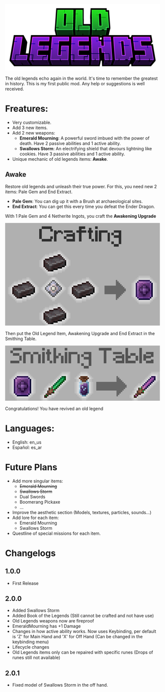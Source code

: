 
![Crafting of Awakening Upgrade](src/main/resources/presentation/old_legends_title.png)

The old legends echo again in the world. It's time to remember the greatest in history.
This is my first public mod. Any help or suggestions is well received.

# Freatures:
- Very customizable. 
- Add 3 new items.
- Add 2 new weapons:
  - **Emerald Mourning**: A powerful sword imbued with the power of death. Have 2 passive abilities and 1 active ability.
  - **Swallows Storm**: An electrifying shield that devours lightning like cookies. Have 3 passive abilities and 1 active ability.
- Unique mechanic of old legends items: **Awake**. 

## Awake
Restore old legends and unleash their true power. For this, you need new 2 items: Pale Gem and  End Extract.
- **Pale Gem**: You can dig up it with a Brush at archaeological sites.
- **End Extract**: You can get this every time you defeat the Ender Dragon.

With 1 Pale Gem and 4 Netherite Ingots, you craft the **Awakening Upgrade**

![Crafting of Awakening Upgrade](src/main/resources/presentation/awakening_upgrade_crafting.png)

Then put the Old Legend Item, Awakening Upgrade and End Extract in the Smithing Table.

![Awake Old Legend Item](src/main/resources/presentation/awake_smithing_table.png)

Congratulations! You have revived an old legend

# Languages:
- English: en_us
- Español: es_ar

# Future Plans
- Add more singular items:
  - ~~Emerald Mourning~~
  - ~~Swallows Storm~~
  - Dual Swords
  - Boomerang Pickaxe
  - ...
- Improve the aesthetic section (Models, textures, particles, sounds...)
- Add lore for each item:
  - Emerald Mourning
  - Swallows Storm
- Questline of special missions for each item.

# Changelogs
## 1.0.0
* First Release
## 2.0.0
* Added Swallows Storm
* Added Book of the Legends (Still cannot be crafted and not have use)
* Old Legends weapons now are fireproof
* EmeraldMourning has +1 Damage
* Changes in how active ability works. Now uses Keybinding, per default is 'Z' for Main Hand and 'X' for Off Hand (Can be changed in the keybinding menu)
* Lifecycle changes
* Old Legends items only can be repaired with specific runes (Drops of runes still not available)
## 2.0.1
* Fixed model of Swallows Storm in the off hand.